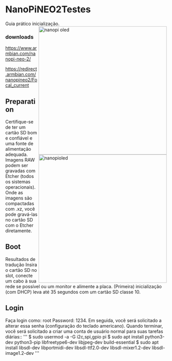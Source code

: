 # NanoPiNEO2Testes

Guia prático inicialização.
<img src="https://wiki.friendlyarm.com/wiki/images/3/3c/NanoHat_Oled1.png" min-width="400px" max-width="400px" width="400px" align="right" alt="nanopi oled"><img src="https://wiki.friendlyarm.com/wiki/images/3/32/NanoHat_OLED_nanopi_NEO.jpg" min-width="400px" max-width="400px" width="400px" align="right" alt="nanopioled">


### downloads 

https://www.armbian.com/nanopi-neo-2/

https://redirect.armbian.com/nanopineo2/Focal_current

## Preparation

Certifique-se de ter um cartão SD bom e confiável e uma fonte de alimentação adequada. Imagens RAW podem ser gravadas com Etcher (todos os sistemas operacionais). Onde as imagens são compactadas com .xz, você pode gravá-las no cartão SD com o Etcher diretamente. 

## Boot

Resultados de tradução
Insira o cartão SD no slot, conecte um cabo à sua rede se possível ou um monitor e alimente a placa. (Primeira) inicialização (com DHCP) leva até 35 segundos com um cartão SD classe 10. 

## Login

Faça login como: root Password: 1234. Em seguida, você será solicitado a alterar essa senha (configuração do teclado americano). Quando terminar, você será solicitado a criar uma conta de usuário normal para suas tarefas diárias::
'''
  $ sudo usermod -a -G i2c,spi,gpio pi
  $ sudo apt install python3-dev python3-pip libfreetype6-dev libjpeg-dev build-essential
  $ sudo apt install libsdl-dev libportmidi-dev libsdl-ttf2.0-dev libsdl-mixer1.2-dev libsdl-image1.2-dev
'''


  
 
